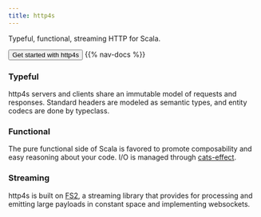 ```yaml
---
title: http4s
---
```


<div class="container mb-4">
  <div class="bg-light p-5 rounded-3">
    <p class="display-4">
      Typeful, functional, streaming HTTP for Scala.
    </p>
    <button class="btn btn-primary btn-lg dropdown-toggle" type="button" id="doc-menu-item" data-toggle="dropdown" aria-haspopup="true" aria-expanded="false">
      Get started with http4s
    </button>
    {{% nav-docs %}}
  </div>
</div>

<div class="container">
  <div class="row">
    <div class="col">
      <div class="card">
        <div class="card-body">
          <h3 class="card-title">Typeful</h3>
          <p class="card-text">
            http4s servers and clients share an immutable model of
            requests and responses. Standard headers are modeled as
            semantic types, and entity codecs are done by typeclass.
          </p>
        </div>
      </div>
    </div>
    <div class="col">
      <div class="card">
        <div class="card-body">
          <h3 class="card-title">Functional</h3>
          <p>
            The pure functional side of Scala is favored to promote
            composability and easy reasoning about your code. I/O is
            managed through <a href="https://github.com/typelevel/cats-effect">cats-effect</a>.
          </p>
        </div>
      </div>
    </div>
    <div class="col">
      <div class="card">
        <div class="card-body">
          <h3 class="card-title">Streaming</h3>
          <p class="card-text">
            http4s is built on <a href="https://github.com/functional-streams-for-scala/fs2">FS2</a>,
            a streaming library that provides for processing and emitting
            large payloads in constant space and implementing websockets.
          </p>
        </div>
      </div>
    </div>
  </div>
</div>
